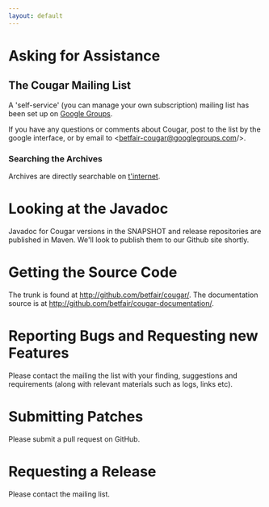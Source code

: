 ```yaml
---
layout: default
---
```

# Asking for Assistance

## The Cougar Mailing List

A 'self-service' (you can manage your own subscription) mailing list has been set up on [Google Groups](https://groups.google.com/forum/#!forum/betfair-cougar).

If you have any questions or comments about Cougar, post to the list by the google interface, or by email to <betfair-cougar@googlegroups.com/>.

### Searching the Archives

Archives are directly searchable on [t'internet](https://groups.google.com/forum/#!forum/betfair-cougar).

# Looking at the Javadoc

Javadoc for Cougar versions in the SNAPSHOT and release repositories are published in Maven. We'll look to publish them to our Github site shortly.

# Getting the Source Code

The trunk is found at <http://github.com/betfair/cougar/>.
The documentation source is at <http://github.com/betfair/cougar-documentation/>.

# Reporting Bugs and Requesting new Features

Please contact the mailing the list with your finding, suggestions and requirements (along with relevant materials such as logs, links etc).

# Submitting Patches

Please submit a pull request on GitHub.

# Requesting a Release

Please contact the mailing list.